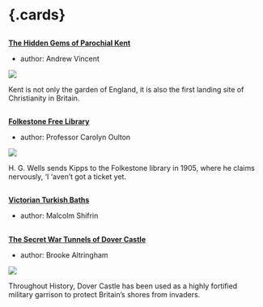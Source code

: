 <param ve-config 
       title="The Built Environment"
       banner="https://stor.artstor.org/stor/cc8a3415-e232-4db4-8a21-98b6d9539b2a"
       layout="index">

# {.cards}

##
**[The Hidden Gems of Parochial Kent](/churches/overview)**

- author: Andrew Vincent

![](https://iiif.juncture-digital.org/thumbnail?url=https://upload.wikimedia.org/wikipedia/commons/7/76/Folkestone._St._Mary%27s_Church_LCCN2017659195.jpg)

Kent is not only the garden of England, it is also the first landing site of Christianity in Britain.


##
**[Folkestone Free Library](/19c/19c-folkestone-free-library/)**

- author: Professor Carolyn Oulton

![](https://iiif.juncture-digital.org/thumbnail?url=https://s2.geograph.org.uk/geophotos/06/44/15/6441598_45f93e8d_1024x1024.jpg)

H. G. Wells sends Kipps to the Folkestone library in 1905, where he claims nervously, ‘I ‘aven’t got a ticket yet.

##
**[Victorian Turkish Baths](/19c/19c-turkish-baths/)**

- author: Malcolm Shifrin



##
**[The Secret War Tunnels of Dover Castle](/20c/20c-secret-tunnels/)**

- author: Brooke Altringham

![](https://iiif.juncture-digital.org/thumbnail?url=https://stor.artstor.org/stor/b5454516-3f8b-49dc-ae11-fee1888c3292)

Throughout History, Dover Castle has been used as a highly fortified military garrison to protect Britain’s shores from invaders. 

